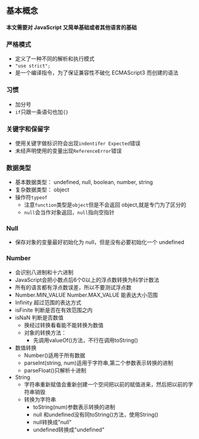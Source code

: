 ## 基本概念

#### 本文需要对 JavaScript 又简单基础或者其他语言的基础

### 严格模式

-   定义了一种不同的解析和执行模式
-   `"use strict";`
-   是一个编译指令，为了保证兼容性不破化 ECMAScript3 而创建的语法

### 习惯

-   加分号
-   `if`只跟一条语句也加`{}`

### 关键字和保留字

-   使用关键字做标识符会出现`indentifer Expected`错误
-   未经声明使用的变量出现`ReferenceError`错误

### 数据类型

-   基本数据类型： undefined, null, boolean, number, string
-   复杂数据类型： object
-   操作符`typeof`
    -   注意`function`类型是`object`但是不会返回 object,就是专门为了区分的
    -   `null`会当作对象返回，`null`指向空指针

### Null

-   保存对象的变量最好初始化为 null，但是没有必要初始化一个 undefined

### Number

-   会识别八进制和十六进制
- JavaScript会把小数点后6个0以上的浮点数转换为科学计数法
- 所有的语言都有浮点数误差，所以不要测试浮点数
- Number.MIN_VALUE Number.MAX_VALUE 能表达大小范围
- Infinity  超过范围的表达方式
- isFinite  判断是否在有效范围之内
- isNaN 判断是否数值
    - 换经过转换看看能不能转换为数值
    - 对象的转换方法：
        - 先调用valueOf()方法，不行在调用toString()
- 数值转换
    - Number()适用于所有数据
    - parseInt(string, num)适用于字符串,第二个参数表示转换的进制
    - parseFloat()只解析十进制
- String
    - 字符串重新赋值会重新创建一个空间把以前的赋值进来，然后把以前的字符串销毁
    - 转换为字符串
        - toString(num)参数表示转换的进制
        - null 和undefined没有同toString()方法，使用String()
        - null转换成"null"
        - undefined转换成"undefined"
